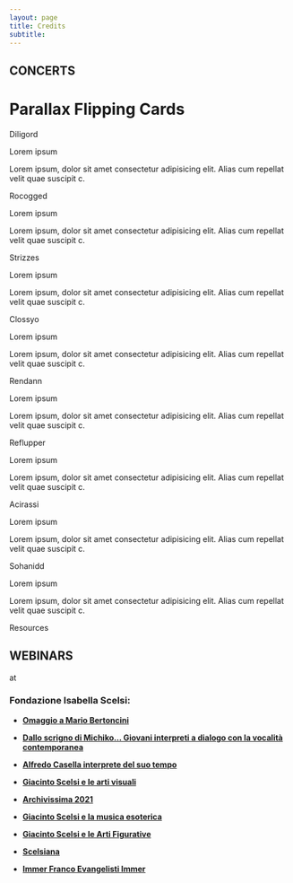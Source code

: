 ```yaml
---
layout: page
title: Credits
subtitle: 
---
```


## CONCERTS

<div class="wrapper">
  <h1>Parallax Flipping Cards</h1>
  <div class="cols">
      <div class="col" ontouchstart="this.classList.toggle('hover');">
        <div class="container">
          <div class="front" style="background-image: url(https://unsplash.it/500/500/)">
            <div class="inner">
              <p>Diligord</p>
              <span>Lorem ipsum</span>
            </div>
          </div>
          <div class="back">
            <div class="inner">
              <p>Lorem ipsum, dolor sit amet consectetur adipisicing elit. Alias cum repellat velit quae suscipit c.</p>
            </div>
          </div>
        </div>
      </div>
      <div class="col" ontouchstart="this.classList.toggle('hover');">
        <div class="container">
          <div class="front" style="url(https://unsplash.it/511/511/)">
            <div class="inner">
              <p>Rocogged</p>
              <span>Lorem ipsum</span>
            </div>
          </div>
          <div class="back">
            <div class="inner">
              <p>Lorem ipsum, dolor sit amet consectetur adipisicing elit. Alias cum repellat velit quae suscipit c.</p>
            </div>
          </div>
        </div>
      </div>
      <div class="col" ontouchstart="this.classList.toggle('hover');">
        <div class="container">
          <div class="front" style="background-image: url(https://unsplash.it/502/502/)">
            <div class="inner">
              <p>Strizzes</p>
              <span>Lorem ipsum</span>
            </div>
          </div>
          <div class="back">
            <div class="inner">
              <p>Lorem ipsum, dolor sit amet consectetur adipisicing elit. Alias cum repellat velit quae suscipit c.</p>
            </div>
          </div>
        </div>
      </div>
      <div class="col" ontouchstart="this.classList.toggle('hover');">
        <div class="container">
          <div class="front" style="background-image: url(https://unsplash.it/503/503/)">
            <div class="inner">
              <p>Clossyo</p>
              <span>Lorem ipsum</span>
            </div>
          </div>
          <div class="back">
            <div class="inner">
              <p>Lorem ipsum, dolor sit amet consectetur adipisicing elit. Alias cum repellat velit quae suscipit c.</p>
            </div>
          </div>
        </div>
      </div>
      <div class="col" ontouchstart="this.classList.toggle('hover');">
        <div class="container">
          <div class="front" style="background-image: url(https://unsplash.it/504/504/">
            <div class="inner">
              <p>Rendann</p>
              <span>Lorem ipsum</span>
            </div>
          </div>
          <div class="back">
            <div class="inner">
              <p>Lorem ipsum, dolor sit amet consectetur adipisicing elit. Alias cum repellat velit quae suscipit c.</p>
            </div>
          </div>
        </div>
      </div>
      <div class="col" ontouchstart="this.classList.toggle('hover');">
        <div class="container">
          <div class="front" style="background-image: url(https://unsplash.it/505/505/)">
            <div class="inner">
              <p>Reflupper</p>
              <span>Lorem ipsum</span>
            </div>
          </div>
          <div class="back">
            <div class="inner">
              <p>Lorem ipsum, dolor sit amet consectetur adipisicing elit. Alias cum repellat velit quae suscipit c.</p>
            </div>
          </div>
        </div>
      </div>
      <div class="col" ontouchstart="this.classList.toggle('hover');">
        <div class="container">
          <div class="front" style="background-image: url(https://unsplash.it/506/506/)">
            <div class="inner">
              <p>Acirassi</p>
              <span>Lorem ipsum</span>
            </div>
          </div>
          <div class="back">
            <div class="inner">
              <p>Lorem ipsum, dolor sit amet consectetur adipisicing elit. Alias cum repellat velit quae suscipit c.</p>
            </div>
          </div>
        </div>
      </div>
      <div class="col" ontouchstart="this.classList.toggle('hover');">
        <div class="container">
          <div class="front" style="background-image: url(https://unsplash.it/508/508/)">
            <div class="inner">
              <p>Sohanidd</p>
              <span>Lorem ipsum</span>
            </div>
          </div>
          <div class="back">
            <div class="inner">
              <p>Lorem ipsum, dolor sit amet consectetur adipisicing elit. Alias cum repellat velit quae suscipit c.</p>
            </div>
          </div>
        </div>
      </div>
    </div>
 </div>

Resources


## WEBINARS

at

### Fondazione Isabella Scelsi:

- <a href="http://www.scelsi.it/it/evento/omaggio-a-mario-bertoncini/"><b>Omaggio a Mario Bertoncini</b></a>

- <a href="http://www.scelsi.it/it/evento/dallo-scrigno-di-michiko-giovani-interpreti-a-dialogo-con-la-vocalita-contemporanea/"><b>Dallo scrigno di Michiko… Giovani interpreti a dialogo con la vocalità contemporanea</b></a>

- <a href="http://www.scelsi.it/it/evento/alfredo-casella-interprete-del-suo-tempo/"><b>Alfredo Casella interprete del suo tempo</b></a>

- <a href="http://www.scelsi.it/it/evento/webinar-giacinto-scelsi-e-le-arti-visuali/"><b>Giacinto Scelsi e le arti visuali</b></a>

- <a href="http://www.scelsi.it/it/evento/archivissima-2021/"><b>Archivissima 2021</b></a>

- <a href="http://www.scelsi.it/it/evento/giacinto-scelsi-e-la-musica-esoterica/"><b>Giacinto Scelsi e la musica esoterica</b></a>

- <a href="http://www.scelsi.it/it/evento/giacinto-scelsi-e-le-arti-figurative/"><b>Giacinto Scelsi e le Arti Figurative</b></a>

- <a href="http://www.scelsi.it/it/evento/webinar-scelsiana-3/?p=2"><b>Scelsiana</b></a>

- <a href="http://www.scelsi.it/it/evento/webinar-franco-evangelisti/?p=2"><b>Immer Franco Evangelisti Immer</b></a>
